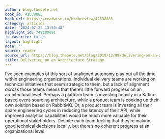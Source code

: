 ```yaml
---
author: blog.thepete.net
book_id: 42538883
book_url: https://readwise.io/bookreview/42538883
category: articles
date: '2024-07-22 13:50:48'
highlight_id: 749109691
is_favorite: false
layout: highlight
note: ''
source: reader
source_url: https://blog.thepete.net/blog/2019/12/09/delivering-on-an-architecture-strategy/
title: Delivering on an Architecture Strategy
---
```


I’ve seen examples of this sort of unaligned autonomy play out all the time within engineering organizations. Individual delivery teams are working on technical initiatives that seem strategic to them, but a lack of alignment *across* those teams means that there’s little forward progress on an architectural level. Perhaps a platform team is investing heavily in a Kafka-based event-sourcing architecture, while a product team is cooking up their own solution based on RabbitMQ. Or, a product team is investing all their spare engineering cycles in reducing the latency of their API, while improved analytics capabilities would be much more valuable for their operational stakeholders. Despite each team feeling that they’re making good technical decisions locally, but there’s no coherent progress at an organizational level.
